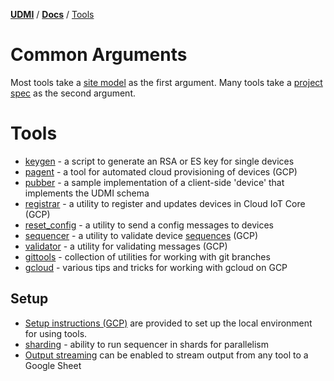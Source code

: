[**UDMI**](../../) / [**Docs**](../) / [Tools](#)

# Common Arguments

Most tools take a [site model](../specs/site_model.md) as the first argument.
Many tools take a [project spec](project_spec.md) as the second argument.

# Tools

- [keygen](keygen.md) - a script to generate an RSA or ES key for single devices
- [pagent](pagent.md) - a tool for automated cloud provisioning of devices (GCP)
- [pubber](pubber.md) - a sample implementation of a client-side 'device' that implements the UDMI schema
- [registrar](registrar.md) - a utility to register and updates devices in Cloud IoT Core (GCP)
- [reset_config](reset_config.md) - a utility to send a config messages to devices
- [sequencer](sequencer.md) - a utility to validate device [sequences](../specs/sequences/) (GCP)
- [validator](validator.md) - a utility for validating messages (GCP)
- [gittools](gittools.md) - collection of utilities for working with git branches
- [gcloud](gcloud.md) - various tips and tricks for working with gcloud on GCP

## Setup

- [Setup instructions (GCP)](setup.md) are provided to set up the local environment for using tools.
- [sharding](sharding.md) - ability to run sequencer in shards for parallelism
- [Output streaming](stream_to_gsheet.md) can be enabled to stream output from any tool to a Google Sheet
